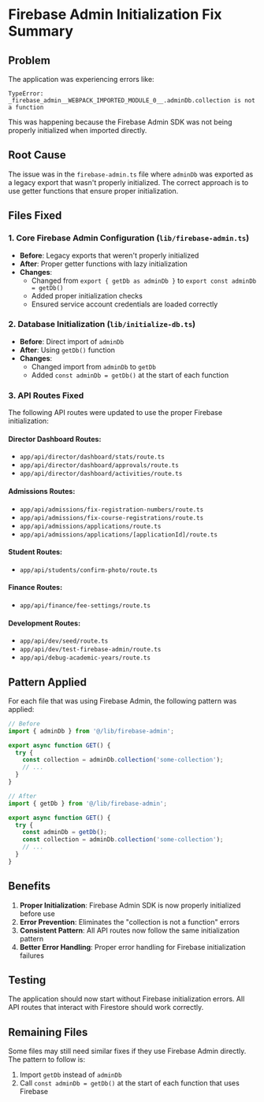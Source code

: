 # Firebase Admin Initialization Fix Summary

## Problem
The application was experiencing errors like:
```
TypeError: _firebase_admin__WEBPACK_IMPORTED_MODULE_0__.adminDb.collection is not a function
```

This was happening because the Firebase Admin SDK was not being properly initialized when imported directly.

## Root Cause
The issue was in the `firebase-admin.ts` file where `adminDb` was exported as a legacy export that wasn't properly initialized. The correct approach is to use getter functions that ensure proper initialization.

## Files Fixed

### 1. Core Firebase Admin Configuration (`lib/firebase-admin.ts`)
- **Before**: Legacy exports that weren't properly initialized
- **After**: Proper getter functions with lazy initialization
- **Changes**:
  - Changed from `export { getDb as adminDb }` to `export const adminDb = getDb()`
  - Added proper initialization checks
  - Ensured service account credentials are loaded correctly

### 2. Database Initialization (`lib/initialize-db.ts`)
- **Before**: Direct import of `adminDb`
- **After**: Using `getDb()` function
- **Changes**:
  - Changed import from `adminDb` to `getDb`
  - Added `const adminDb = getDb()` at the start of each function

### 3. API Routes Fixed
The following API routes were updated to use the proper Firebase initialization:

#### Director Dashboard Routes:
- `app/api/director/dashboard/stats/route.ts`
- `app/api/director/dashboard/approvals/route.ts`
- `app/api/director/dashboard/activities/route.ts`

#### Admissions Routes:
- `app/api/admissions/fix-registration-numbers/route.ts`
- `app/api/admissions/fix-course-registrations/route.ts`
- `app/api/admissions/applications/route.ts`
- `app/api/admissions/applications/[applicationId]/route.ts`

#### Student Routes:
- `app/api/students/confirm-photo/route.ts`

#### Finance Routes:
- `app/api/finance/fee-settings/route.ts`

#### Development Routes:
- `app/api/dev/seed/route.ts`
- `app/api/dev/test-firebase-admin/route.ts`
- `app/api/debug-academic-years/route.ts`

## Pattern Applied
For each file that was using Firebase Admin, the following pattern was applied:

```typescript
// Before
import { adminDb } from '@/lib/firebase-admin';

export async function GET() {
  try {
    const collection = adminDb.collection('some-collection');
    // ...
  }
}

// After
import { getDb } from '@/lib/firebase-admin';

export async function GET() {
  try {
    const adminDb = getDb();
    const collection = adminDb.collection('some-collection');
    // ...
  }
}
```

## Benefits
1. **Proper Initialization**: Firebase Admin SDK is now properly initialized before use
2. **Error Prevention**: Eliminates the "collection is not a function" errors
3. **Consistent Pattern**: All API routes now follow the same initialization pattern
4. **Better Error Handling**: Proper error handling for Firebase initialization failures

## Testing
The application should now start without Firebase initialization errors. All API routes that interact with Firestore should work correctly.

## Remaining Files
Some files may still need similar fixes if they use Firebase Admin directly. The pattern to follow is:
1. Import `getDb` instead of `adminDb`
2. Call `const adminDb = getDb()` at the start of each function that uses Firebase


